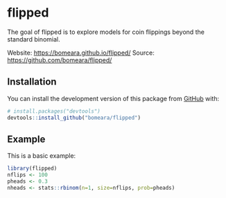 
<!-- README.md is generated from README.Rmd. Please edit that file -->

# flipped

The goal of flipped is to explore models for coin flippings beyond the
standard binomial.

Website: <https://bomeara.github.io/flipped/> Source:
<https://github.com/bomeara/flipped/>

## Installation

You can install the development version of this package from
[GitHub](https://github.com/) with:

``` r
# install.packages("devtools")
devtools::install_github("bomeara/flipped")
```

## Example

This is a basic example:

``` r
library(flipped)
nflips <- 100
pheads <- 0.3
nheads <- stats::rbinom(n=1, size=nflips, prob=pheads)
```
